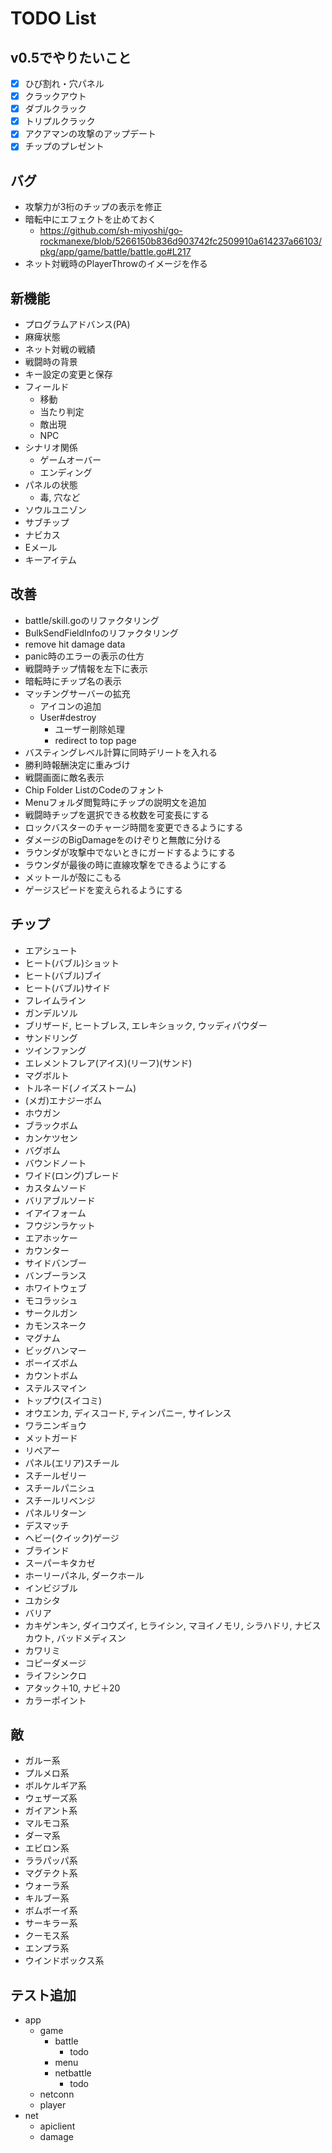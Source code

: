 # TODO List

## v0.5でやりたいこと

- [x] ひび割れ・穴パネル
- [x] クラックアウト
- [x] ダブルクラック
- [x] トリプルクラック
- [x] アクアマンの攻撃のアップデート
- [x] チップのプレゼント

## バグ

- 攻撃力が3桁のチップの表示を修正
- 暗転中にエフェクトを止めておく
  - https://github.com/sh-miyoshi/go-rockmanexe/blob/5266150b836d903742fc2509910a614237a66103/pkg/app/game/battle/battle.go#L217
- ネット対戦時のPlayerThrowのイメージを作る

## 新機能

- プログラムアドバンス(PA)
- 麻痺状態
- ネット対戦の戦績
- 戦闘時の背景
- キー設定の変更と保存
- フィールド
  - 移動
  - 当たり判定
  - 敵出現
  - NPC
- シナリオ関係
  - ゲームオーバー
  - エンディング
- パネルの状態
  - 毒, 穴など
- ソウルユニゾン
- サブチップ
- ナビカス
- Eメール
- キーアイテム

## 改善

- battle/skill.goのリファクタリング
- BulkSendFieldInfoのリファクタリング
- remove hit damage data
- panic時のエラーの表示の仕方
- 戦闘時チップ情報を左下に表示
- 暗転時にチップ名の表示
- マッチングサーバーの拡充
  - アイコンの追加
  - User#destroy
    - ユーザー削除処理
    - redirect to top page
- バスティングレベル計算に同時デリートを入れる
- 勝利時報酬決定に重みづけ
- 戦闘画面に敵名表示
- Chip Folder ListのCodeのフォント
- Menuフォルダ閲覧時にチップの説明文を追加
- 戦闘時チップを選択できる枚数を可変長にする
- ロックバスターのチャージ時間を変更できるようにする
- ダメージのBigDamageをのけぞりと無敵に分ける
- ラウンダが攻撃中でないときにガードするようにする
- ラウンダが最後の時に直線攻撃をできるようにする
- メットールが殻にこもる
- ゲージスピードを変えられるようにする

## チップ

- エアシュート
- ヒート(バブル)ショット
- ヒート(バブル)ブイ
- ヒート(バブル)サイド
- フレイムライン
- ガンデルソル
- ブリザード, ヒートブレス, エレキショック, ウッディパウダー
- サンドリング
- ツインファング
- エレメントフレア(アイス)(リーフ)(サンド)
- マグボルト
- トルネード(ノイズストーム)
- (メガ)エナジーボム
- ホウガン
- ブラックボム
- カンケツセン
- バグボム
- バウンドノート
- ワイド(ロング)ブレード
- カスタムソード
- バリアブルソード
- イアイフォーム
- フウジンラケット
- エアホッケー
- カウンター
- サイドバンブー
- バンブーランス
- ホワイトウェブ
- モコラッシュ
- サークルガン
- カモンスネーク
- マグナム
- ビッグハンマー
- ボーイズボム
- カウントボム
- ステルスマイン
- トップウ(スイコミ)
- オウエンカ, ディスコード, ティンパニー, サイレンス
- ワラニンギョウ
- メットガード
- リペアー
- パネル(エリア)スチール
- スチールゼリー
- スチールパニシュ
- スチールリベンジ
- パネルリターン
- デスマッチ
- ヘビー(クイック)ゲージ
- ブラインド
- スーパーキタカゼ
- ホーリーパネル, ダークホール
- インビジブル
- ユカシタ
- バリア
- カキゲンキン, ダイコウズイ, ヒライシン, マヨイノモリ, シラハドリ, ナビスカウト, バッドメディスン
- カワリミ
- コピーダメージ
- ライフシンクロ
- アタック＋10, ナビ＋20
- カラーポイント

## 敵

- ガルー系
- プルメロ系
- ボルケルギア系
- ウェザーズ系
- ガイアント系
- マルモコ系
- ダーマ系
- エビロン系
- ララパッパ系
- マグテクト系
- ウォーラ系
- キルブー系
- ボムボーイ系
- サーキラー系
- クーモス系
- エンプラ系
- ウインドボックス系

## テスト追加

- app
  - game
    - battle
      - todo
    - menu
    - netbattle
      - todo
  - netconn
  - player
- net
  - apiclient
  - damage
